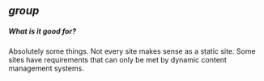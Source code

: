 <h2 class="center brown-text"><i class="material-icons">group</i></h2>
<h5 class="center">What is it good for?</h5>

Absolutely some things. Not every site makes sense as a static site. Some
sites have requirements that can only be met by dynamic content management 
systems.